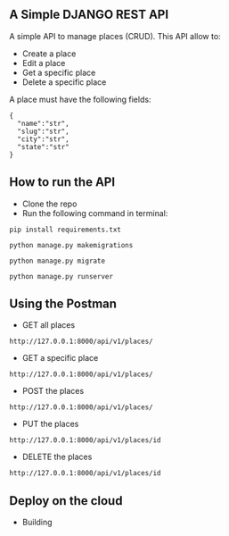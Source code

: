 ## A Simple DJANGO REST API

A simple API to manage places (CRUD). This API allow to:

* Create a place
* Edit a place
* Get a specific place
* Delete a specific place

A place must have the following fields:

```
{
  "name":"str",
  "slug":"str",
  "city":"str",
  "state":"str"
}
```

## How to run the API

* Clone the repo
* Run the following command in terminal:

```
pip install requirements.txt

python manage.py makemigrations

python manage.py migrate

python manage.py runserver

```

## Using the Postman

* GET all places

```
http://127.0.0.1:8000/api/v1/places/

```
* GET a specific place

```
http://127.0.0.1:8000/api/v1/places/

```

* POST the places

```
http://127.0.0.1:8000/api/v1/places/

```

* PUT the places

```
http://127.0.0.1:8000/api/v1/places/id

```
* DELETE the places

```
http://127.0.0.1:8000/api/v1/places/id

```

## Deploy on the cloud

* Building
